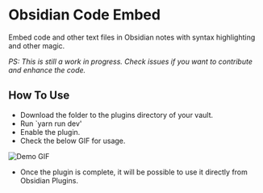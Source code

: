 # Obsidian Code Embed

Embed code and other text files in Obsidian notes with syntax highlighting and other magic.

*PS: This is still a work in progress. Check issues if you want to contribute and enhance the code.*

## How To Use

* Download the folder to the plugins directory of your vault.
* Run `yarn run dev'
* Enable the plugin.
* Check the below GIF for usage. 

![Demo GIF](assets/demo.gif)

* Once the plugin is complete, it will be possible to use it directly from Obsidian Plugins.



